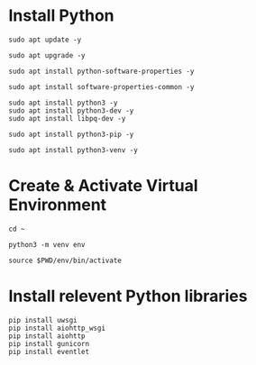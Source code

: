# Install Python

    sudo apt update -y

    sudo apt upgrade -y

    sudo apt install python-software-properties -y

    sudo apt install software-properties-common -y

    sudo apt install python3 -y
    sudo apt install python3-dev -y
    sudo apt install libpq-dev -y

    sudo apt install python3-pip -y

    sudo apt install python3-venv -y
    
# Create & Activate Virtual Environment

    cd ~

    python3 -m venv env

    source $PWD/env/bin/activate
    
# Install relevent Python libraries

    pip install uwsgi
    pip install aiohttp_wsgi
    pip install aiohttp
    pip install gunicorn
    pip install eventlet
